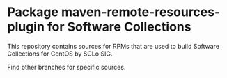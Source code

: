 # Package maven-remote-resources-plugin for Software Collections

This repository contains sources for RPMs that are used
to build Software Collections for CentOS by SCLo SIG.

Find other branches for specific sources.
